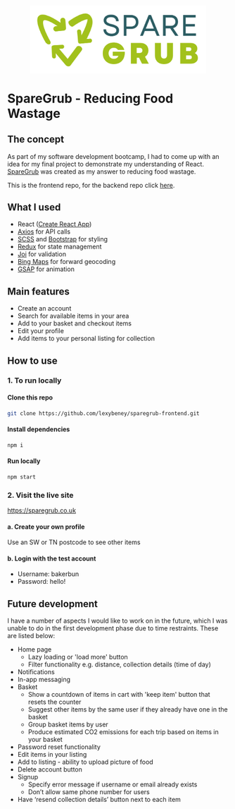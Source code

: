 <img alt="SpareGrub Logo" src="./public/logo_light_bg.png" width="400px" style="display:block;margin:0 auto;"/>

# SpareGrub - Reducing Food Wastage

## The concept

As part of my software development bootcamp, I had to come up with an idea for my final project to demonstrate my understanding of React. [SpareGrub](https://sparegrub.co.uk) was created as my answer to reducing food wastage.

This is the frontend repo, for the backend repo click [here](https://github.com/lexybeney/sparegrub-backend).

## What I used

- React ([Create React App](https://github.com/facebook/create-react-app))
- [Axios](https://github.com/axios/axios) for API calls
- [SCSS](https://sass-lang.com/) and [Bootstrap](https://github.com/twbs/bootstrap) for styling
- [Redux](https://redux.js.org/) for state management
- [Joi](https://github.com/hapijs/joi) for validation
- [Bing Maps](https://learn.microsoft.com/en-us/bingmaps/rest-services/locations/find-a-location-by-address) for forward geocoding
- [GSAP](https://github.com/greensock/GSAP) for animation

## Main features

- Create an account
- Search for available items in your area
- Add to your basket and checkout items
- Edit your profile
- Add items to your personal listing for collection

## How to use

### 1. To run locally

#### Clone this repo

```bash
git clone https://github.com/lexybeney/sparegrub-frontend.git
```

#### Install dependencies

```bash
npm i
```

#### Run locally

```bash
npm start
```

### 2. Visit the live site

https://sparegrub.co.uk

#### a. Create your own profile

Use an SW or TN postcode to see other items

#### b. Login with the test account

- Username: bakerbun
- Password: hello!

## Future development

I have a number of aspects I would like to work on in the future, which I was unable to do in the first development phase due to time restraints. These are listed below:

- Home page
  - Lazy loading or 'load more' button
  - Filter functionality e.g. distance, collection details (time of day)
- Notifications
- In-app messaging
- Basket
  - Show a countdown of items in cart with 'keep item' button that resets the counter
  - Suggest other items by the same user if they already have one in the basket
  - Group basket items by user
  - Produce estimated CO2 emissions for each trip based on items in your basket
- Password reset functionality
- Edit items in your listing
- Add to listing - ability to upload picture of food
- Delete account button
- Signup
  - Specify error message if username or email already exists
  - Don’t allow same phone number for users
- Have ‘resend collection details’ button next to each item
